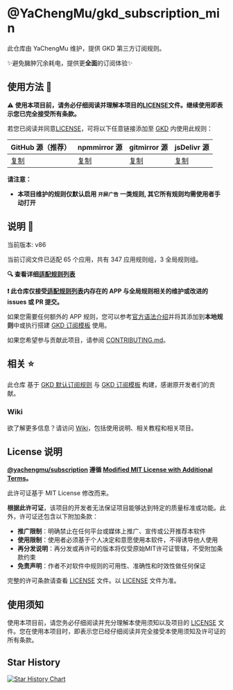 # @YaChengMu/gkd_subscription_min

此仓库由 YaChengMu 维护，提供 GKD 第三方订阅规则。

✨避免臃肿冗余耗电，提供更**全面**的订阅体验✨

## 使用方法 🚀

⚠️ **使用本项目前，请务必仔细阅读并理解本项目的[LICENSE](./LICENSE)文件。继续使用即表示您已完全接受所有条款。**

若您已阅读并同意[LICENSE](./LICENSE)，可将以下任意链接添加至 [GKD](https://github.com/gkd-kit/gkd) 内使用此规则：

| GitHub 源（推荐）                                                                          | npmmirror 源                                                                                   | gitmirror 源                                                                       | jsDelivr 源                                                                          |
| ------------------------------------------------------------------------------------------ | ---------------------------------------------------------------------------------------------- | ---------------------------------------------------------------------------------- | ------------------------------------------------------------------------------------ |
| [复制](https://raw.githubusercontent.com/YaChengMu/gkd_subscription_min/main/dist/gkd.json5) | [复制]() | [复制]() | [复制]() |

**请注意：**

- **本项目维护的规则仅默认启用 `开屏广告` 一类规则, 其它所有规则均需使用者手动打开**

## 说明 📝

当前版本: v86

当前订阅文件已适配 65 个应用，共有 347 应用规则组，3 全局规则组。

**🔍 查看详细[适配规则列表](./dist/README.md)**

**❗️ 此仓库仅接受[适配规则列表](./dist/README.md)内存在的 APP 与全局规则相关的维护或改进的 issues 或 PR 提交。**

如果您需要任何额外的 APP 规则，您可以参考[官方语法介绍](https://gkd.li/guide/selector)并将其添加到**本地规则**中或执行搭建 [GKD 订阅模板](https://github.com/gkd-kit/subscription-template) 使用。

如果您希望参与贡献此项目，请参阅 [CONTRIBUTING.md](./CONTRIBUTING.md)。

## 相关 ⭐️

此仓库 基于 [GKD 默认订阅规则](https://github.com/gkd-kit/subscription) 与 [GKD 订阅模板](https://github.com/gkd-kit/subscription-template) 构建，感谢原开发者们的贡献。

### Wiki

欲了解更多信息？请访问 [Wiki](https://github.com/YaChengMu/gkd_subscription_min/wiki)，包括使用说明、相关教程和相关项目。

## License 说明

**[@yachengmu/subscription](https://github.com/YaChengMu/gkd_subscription_min) 遵循 [Modified MIT License with Additional Terms](./LICENSE)。**

此许可证基于 MIT License 修改而来。

**根据此许可证**，该项目的开发者无法保证项目能够达到特定的质量标准或功能。此外，许可证还包含以下附加条款：

- **推广限制**：明确禁止在任何平台或媒体上推广、宣传或公开推荐本软件
- **使用限制**：使用者必须基于个人决定和意愿使用本软件，不得诱导他人使用
- **再分发说明**：再分发或再许可的版本将仅受原始MIT许可证管辖，不受附加条款约束
- **免责声明**：作者不对软件中规则的可用性、准确性和时效性做任何保证

完整的许可条款请查看 [LICENSE](./LICENSE) 文件。以 [LICENSE](./LICENSE) 文件为准。

## 使用须知

使用本项目前，请您务必仔细阅读并充分理解本使用须知以及项目的 [LICENSE](./LICENSE) 文件。您在使用本项目时，即表示您已经仔细阅读并完全接受本使用须知及许可证的所有条款。

## Star History

<a href="https://star-history.com/#yachengmu/gkd_subscription_min&Timeline">
  <picture>
    <source media="(prefers-color-scheme: dark)" srcset="https://api.star-history.com/svg?repos=yachengmu/gkd_subscription_min&type=Timeline&theme=dark" />
    <source media="(prefers-color-scheme: light)" srcset="https://api.star-history.com/svg?repos=yachengmu/gkd_subscription_min&type=Timeline" />
    <img alt="Star History Chart" src="https://api.star-history.com/svg?repos=yachengmu/gkd_subscription_min&type=Timeline" />
  </picture>
</a>
